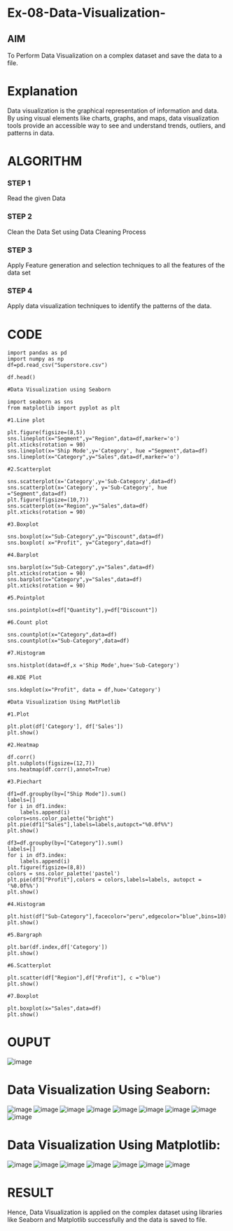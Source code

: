 # Ex-08-Data-Visualization-

## AIM
To Perform Data Visualization on a complex dataset and save the data to a file. 

# Explanation
Data visualization is the graphical representation of information and data. By using visual elements like charts, graphs, and maps, data visualization tools provide an accessible way to see and understand trends, outliers, and patterns in data.

# ALGORITHM
### STEP 1
Read the given Data
### STEP 2
Clean the Data Set using Data Cleaning Process
### STEP 3
Apply Feature generation and selection techniques to all the features of the data set
### STEP 4
Apply data visualization techniques to identify the patterns of the data.


# CODE
~~~
import pandas as pd
import numpy as np
df=pd.read_csv("Superstore.csv")

df.head()

#Data Visualization using Seaborn

import seaborn as sns
from matplotlib import pyplot as plt

#1.Line plot

plt.figure(figsize=(8,5))
sns.lineplot(x="Segment",y="Region",data=df,marker='o')
plt.xticks(rotation = 90)
sns.lineplot(x='Ship Mode',y='Category', hue ="Segment",data=df)
sns.lineplot(x="Category",y="Sales",data=df,marker='o')

#2.Scatterplot

sns.scatterplot(x='Category',y='Sub-Category',data=df)
sns.scatterplot(x='Category', y='Sub-Category', hue ="Segment",data=df)
plt.figure(figsize=(10,7))
sns.scatterplot(x="Region",y="Sales",data=df)
plt.xticks(rotation = 90)

#3.Boxplot

sns.boxplot(x="Sub-Category",y="Discount",data=df)
sns.boxplot( x="Profit", y="Category",data=df)

#4.Barplot

sns.barplot(x="Sub-Category",y="Sales",data=df)
plt.xticks(rotation = 90)
sns.barplot(x="Category",y="Sales",data=df)
plt.xticks(rotation = 90)

#5.Pointplot

sns.pointplot(x=df["Quantity"],y=df["Discount"])

#6.Count plot

sns.countplot(x="Category",data=df)
sns.countplot(x="Sub-Category",data=df)

#7.Histogram

sns.histplot(data=df,x ='Ship Mode',hue='Sub-Category')

#8.KDE Plot

sns.kdeplot(x="Profit", data = df,hue='Category')

#Data Visualization Using MatPlotlib

#1.Plot

plt.plot(df['Category'], df['Sales'])
plt.show()

#2.Heatmap

df.corr()
plt.subplots(figsize=(12,7))
sns.heatmap(df.corr(),annot=True)

#3.Piechart

df1=df.groupby(by=["Ship Mode"]).sum()
labels=[]
for i in df1.index:
    labels.append(i)
colors=sns.color_palette("bright")
plt.pie(df1["Sales"],labels=labels,autopct="%0.0f%%")
plt.show()

df3=df.groupby(by=["Category"]).sum()
labels=[]
for i in df3.index:
    labels.append(i) 
plt.figure(figsize=(8,8))
colors = sns.color_palette('pastel')
plt.pie(df3["Profit"],colors = colors,labels=labels, autopct = '%0.0f%%')
plt.show()

#4.Histogram

plt.hist(df["Sub-Category"],facecolor="peru",edgecolor="blue",bins=10)
plt.show()

#5.Bargraph

plt.bar(df.index,df['Category'])
plt.show()

#6.Scatterplot

plt.scatter(df["Region"],df["Profit"], c ="blue")
plt.show()              

#7.Boxplot

plt.boxplot(x="Sales",data=df)
plt.show()
~~~

# OUPUT
![image](https://user-images.githubusercontent.com/94165322/171086228-7ae7644d-915b-480e-a434-56938158ef54.png)
# Data Visualization Using Seaborn:
![image](https://user-images.githubusercontent.com/94165322/171086382-8d8d160c-040e-4a19-8e8c-a9be1ac67bf8.png)
![image](https://user-images.githubusercontent.com/94165322/171086425-d3988282-0377-4da0-ac72-e85e52efc61e.png)
![image](https://user-images.githubusercontent.com/94165322/171086505-9eea605f-ab81-4521-ae29-d0e0abde46dc.png)
![image](https://user-images.githubusercontent.com/94165322/171086544-29f37607-b78e-49dd-bdff-bed034db9e64.png)
![image](https://user-images.githubusercontent.com/94165322/171086958-bd9b0dcf-94f3-454d-82e9-c99e49bc1509.png)
![image](https://user-images.githubusercontent.com/94165322/171086568-1e2849f8-27bf-4501-ad86-55aa7459360a.png)
![image](https://user-images.githubusercontent.com/94165322/171086595-4eb3d6e1-bb16-4213-a7d1-c1b8823e0f45.png)
![image](https://user-images.githubusercontent.com/94165322/171086633-b6804820-aaaa-4d9c-b911-67e842d3371a.png)
![image](https://user-images.githubusercontent.com/94165322/171086644-20cb2031-f846-4917-ab52-a4e8447ffc22.png)
# Data Visualization Using Matplotlib:
![image](https://user-images.githubusercontent.com/94165322/171086692-f9d04aa8-1605-4345-8164-c5b6db40fadf.png)
![image](https://user-images.githubusercontent.com/94165322/171086707-0c60b2de-8473-4543-b83c-be2bae814bf0.png)
![image](https://user-images.githubusercontent.com/94165322/171086716-876f3de0-f1ab-4452-8dd6-0d84bb5e6b7f.png)
![image](https://user-images.githubusercontent.com/94165322/171086735-773caca8-da6a-4e71-bf78-e51f39969d95.png)
![image](https://user-images.githubusercontent.com/94165322/171086758-6ec98d06-8e7b-44dd-a76b-94a561fe8d5b.png)
![image](https://user-images.githubusercontent.com/94165322/171086773-58fc42b8-1305-4b79-89c9-94d6dbeb8bfa.png)
![image](https://user-images.githubusercontent.com/94165322/171086794-f9fed626-444f-47d1-9a7d-f4b6cd2298a5.png)
# RESULT
Hence, Data Visualization is applied on the complex dataset using libraries like Seaborn and Matplotlib successfully and the data is saved to file.
